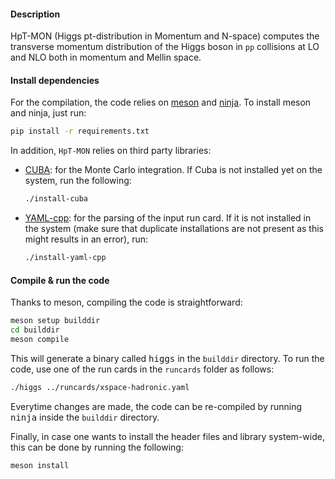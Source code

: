 #### Description

HpT-MON (Higgs pt-distribution in Momentum and N-space) computes the
transverse momentum distribution of the Higgs boson in `pp` collisions
at LO and NLO both in momentum and Mellin space.


#### Install dependencies

For the compilation, the code relies on [meson](https://mesonbuild.com/)
and [ninja](https://ninja-build.org/). To install meson and ninja, just run: 
```bash
pip install -r requirements.txt
```

In addition, `HpT-MON` relies on third party libraries:

* [CUBA](http://www.feynarts.de/cuba/): for the Monte Carlo integration. If
  Cuba is not installed yet on the system, run the following:
  ```bash
  ./install-cuba
  ```
* [YAML-cpp](https://github.com/jbeder/yaml-cpp): for the parsing of the input
  run card. If it is not installed in the system (make sure that duplicate
  installations are not present as this might results in an error), run:
  ```bash
  ./install-yaml-cpp
  ```

#### Compile & run the code

Thanks to meson, compiling the code is straightforward:
```bash
meson setup builddir
cd builddir
meson compile
```

This will generate a binary called <kbd>higgs</kbd> in the `builddir` directory. To run
the code, use one of the run cards in the `runcards` folder as follows:
```bash
./higgs ../runcards/xspace-hadronic.yaml
```

Everytime changes are made, the code can be re-compiled by running <kbd>ninja</kbd>
inside the `builddir` directory.

Finally, in case one wants to install the header files and library system-wide, this
can be done by running the following:
```bash
meson install
```

